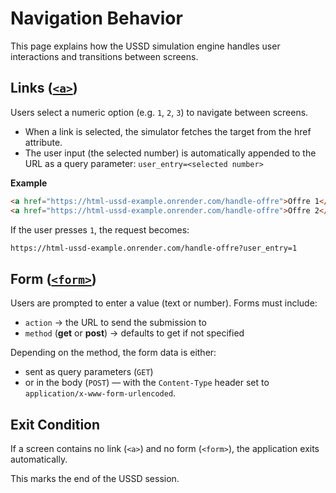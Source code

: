 # Navigation Behavior

This page explains how the USSD simulation engine handles user interactions and transitions between screens.

## Links ([`<a>`](./tags/a-tag))

Users select a numeric option (e.g. `1`, `2`, `3`) to navigate between screens.

- When a link is selected, the simulator fetches the target from the href attribute.
- The user input (the selected number) is automatically appended to the URL as a query parameter:
  `user_entry=<selected number>`

**Example**

```html
<a href="https://html-ussd-example.onrender.com/handle-offre">Offre 1</a>
<a href="https://html-ussd-example.onrender.com/handle-offre">Offre 2</a>
```

If the user presses `1`, the request becomes:

```bash
https://html-ussd-example.onrender.com/handle-offre?user_entry=1
```

## Form ([`<form>`](./tags/form-tag))

Users are prompted to enter a value (text or number). Forms must include:

- `action` → the URL to send the submission to
- `method` (**get** or **post**) → defaults to get if not specified

Depending on the method, the form data is either:

- sent as query parameters (`GET`)
- or in the body (`POST`) — with the `Content-Type` header set to `application/x-www-form-urlencoded`.

## Exit Condition

If a screen contains no link (`<a>`) and no form (`<form>`), the application exits automatically.

This marks the end of the USSD session.
